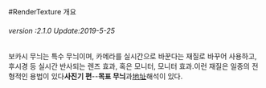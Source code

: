 #RenderTexture 개요

###### *version :2.1.0   Update:2019-5-25*

보카시 무늬는 특수 무늬이며, 카메라를 실시간으로 바꾼다는 재질로 바꾸어 사용하고, 후시경 등 실시간 반사되는 렌즈 효과, 혹은 모니터, 모니터 효과.이런 재질은 일종의 전형적인 용법이 있다**사진기 편**--**목표 무늬**과[地址](https://ldc2.layabox.com/doc/?nav=zh-js-4-5-11)해석이 있다.

